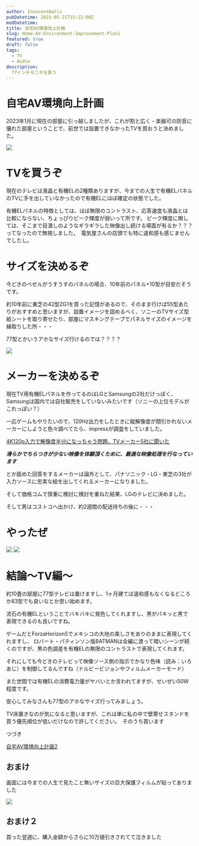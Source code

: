 ```yaml
---
author: InnocentWalls
pubDatetime: 2023-05-21T15:22:00Z
modDatetime: 
title: 自宅AV環境向上計画
slug: Home-AV-Environment-Improvement-Plan1
featured: true
draft: false
tags:
  - TV
  - Audio
description:
  77インチモニタを買う
---
```


# 自宅AV環境向上計画

2023年1月に現在の部屋に引っ越しましたが、これが割と広く・楽器可の防音に優れた部屋ということで、前世では設置できなかったTVを買おうと決めました。

<img src="https://image.weight100kg.dev/av1/Untitled.png">

# TVを買うぞ

現在のテレビは液晶と有機ELの2種類ありますが、今までの人生で有機ELパネルのTVに手を出していなかったので有機ELにほぼ確定の状態でした。

有機ELパネルの特徴としては、ほぼ無限のコントラスト、応答速度も液晶とは比較にならない、ちょっぴりピーク輝度が弱いって所です。
ピーク輝度に関しては、そこまで目潰しのようなギラギラした映像出し続ける場面が有るか？？？ってなったので無視しました。　電気屋さんの店頭でも特に違和感も感じませんでしたし。

# サイズを決めるぞ

今どきのベゼルがうすうすのパネルの場合、10年前のパネル+10型が目安だそうです。

約10年前に東芝の42型ZG1を買った記憶があるので、そのまま行けば55型あたりがおすすめと思いますが、設置イメージを固めるべく、ソニーのTVサイズ型紙シートを取り寄せたり、部屋にマスキングテープでパネルサイズのイメージを縁取りした所・・・

77型とかいうアホなサイズ行けるのでは？？？？

<img src="https://image.weight100kg.dev/av1/Untitled 1.png">

# メーカーを決めるぞ

現在TV用有機ELパネルを作ってるのはLGとSamsungの2社だけっぽく、Samsungは国内では自社販売をしていないみたいです（ソニーの上位モデルがこれっぽい？）

一応ゲームもやりたいので、120Hz出力をしたときに縦解像度が間引かれないメーカーにしようと色々調べてたら、impressが調査をしていました。

[4K120p入力で解像度半分になっちゃう問題。TVメーカー5社に聞いた](https://av.watch.impress.co.jp/docs/topic/1379134.html)

***滑らかでちらつきが少ない映像を体験頂くために、最適な映像処理を行なっています***

とか舐めた回答をするメーカーは論外として、パナソニック・LG・東芝の3社が入力ソースに忠実な絵を出してくれるメーカーになりました。

そして価格コムで慎重に検討に検討を重ねた結果、LGのテレビに決めました。

そして男はコストコへ出かけ、約2週間の配送待ちの後に・・・

# **やったぜ**

<img src="https://image.weight100kg.dev/av1/Untitled 2.png">
<img src="https://image.weight100kg.dev/av1/Untitled 3.png">

# 結論～TV編～

約10畳の部屋に77型テレビは置けますし、1ヶ月建てば違和感もなくなるどころか83型でも良いなとか思い始めます。

流石の有機ELということでバキバキに発色してくれますし、黒がパキッと黒で表現できるのも良いですね。

ゲームだとForzaHorizon5でメキシコの大地の美しさをありのままに表現してくれますし、
ロバート・パティンソン版BATMANは全編に渡って暗いシーンが続くのですが、黒の色調差を有機ELの無限のコントラストで表現してくれます。

それにしても今どきのテレビって映像ソース側の指示でかなり色味（読み：いろあじ）を制御してるんですね（ドルビービジョンやフィルムメーカーモード）

また世間では有機ELの消費電力量がヤバいとか言われてますが、せいぜい50W程度です。

安心してみなさんも77型のアホなサイズ行ってみましょう。

TV床置きなのが気になると思いますが、これは単に私の中で壁寄せスタンドを買う優先順位が低いだけなので許してください。　そのうち買います

つづき

[自宅AV環境向上計画2](https://blog.weight100kg.dev/posts/Home-AV-Environment-Improvement-Plan2/)

## おまけ

画面には今までの人生で見たこと無いサイズの巨大保護フィルムが貼ってありました

<img src="https://image.weight100kg.dev/av1/Untitled 4.png">

## おまけ２

買った翌週に、購入金額からさらに10万値引きされてて泣きました